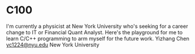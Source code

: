 # C100
I'm currently a physicist at New York University who's seeking for a career change to IT or Financial Quant Analyst. Here's the playground for me to learn C/C++ programming to arm myself for the future work. 
Yizhang Chen
yc1224@nyu.edu
New York University
